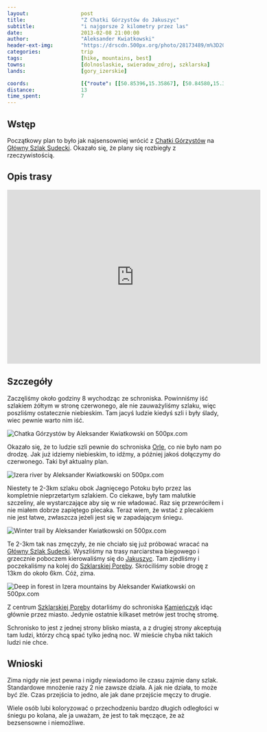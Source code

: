 ```yaml
---
layout:                 post
title:                  "Z Chatki Górzystów do Jakuszyc"
subtitle:               "i najgorsze 2 kilometry przez las"
date:                   2013-02-08 21:00:00
author:                 "Aleksander Kwiatkowski"
header-ext-img:         "https://drscdn.500px.org/photo/28173489/m%3D2048/41ecb7f85314d5275a384ec04d0774b5"
categories:             trip
tags:                   [hike, mountains, best]
towns:                  [dolnoslaskie, swieradow_zdroj, szklarska]
lands:                  [gory_izerskie]

coords:                 [{"route": [[50.85396,15.35867], [50.84580,15.36713], [50.85000,15.38652], [50.84375,15.39906], [50.83578,15.41588], [50.81992,15.43880]], "type": "hike"}, {"route": [[50.81718,15.43235], [50.83165,15.43647], [50.82916,15.48651], [50.82661,15.49793], [50.83485,15.50059], [50.83268,15.51870]], "type": "train"}, {"route": [[50.83252,15.51861], [50.82501,15.50720], [50.81409,15.49621]], "type": "hike"}]
distance:               13
time_spent:             7
---
```


[wiki-chatka-gorzystow]:        https://pl.wikipedia.org/wiki/Chatka_G%C3%B3rzyst%C3%B3w
[wiki-gss]:                     https://pl.wikipedia.org/wiki/G%C5%82%C3%B3wny_Szlak_Sudecki
[wiki-orle]:                    https://pl.wikipedia.org/wiki/Schronisko_Turystyczne_%E2%80%9EOrle%E2%80%9D
[wiki-jakuszyce]:               https://pl.wikipedia.org/wiki/Jakuszyce
[wiki-szklarska]:               https://pl.wikipedia.org/wiki/Szklarska_Por%C4%99ba
[wiki-kamienczyk]:              https://pl.wikipedia.org/wiki/Schronisko_%E2%80%9EKamie%C5%84czyk%E2%80%9D


Wstęp
-----

Początkowy plan to było jak najsensowniej wrócić z [Chatki Górzystów][wiki-chatka-gorzystow] na
[Główny Szlak Sudecki][wiki-gss]. Okazało się, że plany się rozbiegły z rzeczywistością.

Opis trasy
----------

<iframe height='405' width='590' frameborder='0' allowtransparency='true' scrolling='no' src='https://www.strava.com/activities/333308093/embed/6dd615a3145db877530ec0e2bc4016f28bcaa97e'></iframe>

Szczegóły
---------

Zaczęliśmy około godziny 8 wychodząc ze schroniska. Powinniśmy iść szlakiem żółtym w stronę czerwonego, ale nie
zauważyliśmy szlaku, więc poszliśmy ostatecznie niebieskim. Tam jacyś ludzie kiedyś
szli i były ślady, wiec pewnie warto nim iść.

<div class='pixels-photo'>
  <p>
    <img src='https://drscdn.500px.org/photo/52556260/m%3D900/48a2474484519526a9f70e412f62419b' alt='Chatka Górzystów by Aleksander Kwiatkowski on 500px.com'>
  </p>
  <a href='https://500px.com/photo/52556260/chatka-g%C3%B3rzyst%C3%B3w-by-aleksander-kwiatkowski' alt='Chatka Górzystów by Aleksander Kwiatkowski on 500px.com'></a>
</div>
<script type='text/javascript' src='https://500px.com/embed.js'></script>

Okazało się, że to ludzie szli pewnie do schroniska [Orle][wiki-orle], co nie było nam po drodzę.
Jak już idziemy niebieskim, to idźmy, a później jakoś dołączymy do czerwonego. Taki był aktualny plan.

<div class='pixels-photo'>
  <p>
    <img src='https://drscdn.500px.org/photo/28173751/m%3D900/e5f98377532e1f9a2cc4df33ff0dc061' alt='Izera river by Aleksander Kwiatkowski on 500px.com'>
  </p>
  <a href='https://500px.com/photo/28173751/izera-river-by-aleksander-kwiatkowski' alt='Izera river by Aleksander Kwiatkowski on 500px.com'></a>
</div>
<script type='text/javascript' src='https://500px.com/embed.js'></script>

Niestety te 2-3km szlaku obok Jagnięcego Potoku było przez las kompletnie nieprzetartym szlakiem.
Co ciekawe, były tam malutkie szczeliny, ale wystarczające aby się w nie władować. Raz się
przewróciłem i nie miałem dobrze zapiętego plecaka. Teraz wiem, że wstać z plecakiem nie jest łatwe,
zwłaszcza jeżeli jest się w zapadającym śniegu.

<div class='pixels-photo'>
  <p>
    <img src='https://drscdn.500px.org/photo/28174365/m%3D900/7420dbc6de25344e8ccc1133cf410376' alt='Winter trail by Aleksander Kwiatkowski on 500px.com'>
  </p>
  <a href='https://500px.com/photo/28174365/winter-trail-by-aleksander-kwiatkowski' alt='Winter trail by Aleksander Kwiatkowski on 500px.com'></a>
</div>
<script type='text/javascript' src='https://500px.com/embed.js'></script>

Te 2-3km tak nas zmęczyły, że nie chciało się już próbować wracać na [Główny Szlak Sudecki][wiki-gss].
Wyszliśmy na trasy narciarstwa biegowego i grzecznie poboczem kierowaliśmy się do
[Jakuszyc][wiki-jakuszyce]. Tam zjedliśmy i poczekaliśmy na kolej do [Szklarskiej Poręby][wiki-szklarska].
Skróciliśmy sobie drogę z 13km do około 6km. Cóż, zima.

<div class='pixels-photo'>
  <p>
    <img src='https://drscdn.500px.org/photo/122282655/m%3D900/b744ae87daa881108397e38be502db03' alt='Deep in forest in Izera mountains by Aleksander Kwiatkowski on 500px.com'>
  </p>
  <a href='https://500px.com/photo/122282655/deep-in-forest-in-izera-mountains-by-aleksander-kwiatkowski' alt='Deep in forest in Izera mountains by Aleksander Kwiatkowski on 500px.com'></a>
</div>
<script type='text/javascript' src='https://500px.com/embed.js'></script>

Z centrum [Szklarskiej Poręby][wiki-szklarska] dotarliśmy do schroniska [Kamieńczyk][wiki-kamienczyk]
idąc głównie przez miasto. Jedynie ostatnie kilkaset metrów jest trochę stromę.

Schronisko to jest z jednej strony blisko miasta, a z drugiej strony akceptują tam ludzi,
którzy chcą spać tylko jedną noc. W mieście chyba nikt takich ludzi nie chce.

Wnioski
-------

Zima nigdy nie jest pewna i nigdy niewiadomo ile czasu zajmie dany szlak. Standardowe mnożenie razy 2
nie zawsze działa. A jak nie działa, to może być źle. Czas przejścia to jedno, ale jak dane przejście
męczy to drugie.

Wiele osób lubi koloryzować o przechodzeniu bardzo długich odległości w śniegu po kolana, ale ja uważam,
że jest to tak męczące, że aż bezsensowne i niemożliwe.
